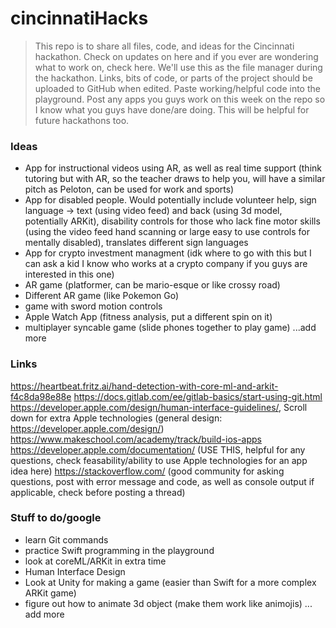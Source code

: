 # cincinnatiHacks

> This repo is to share all files, code, and ideas for the Cincinnati hackathon. Check on updates on here and if you ever are wondering what to work on, check here. We'll use this as the file manager during the hackathon. Links, bits of code, or parts of the project should be uploaded to GitHub when edited. Paste working/helpful code into the playground. Post any apps you guys work on this week on the repo so I know what you guys have done/are doing. This will be helpful for future hackathons too.

### Ideas
 - App for instructional videos using AR, as well as real time support (think tutoring but with AR, so the teacher draws to help you, will have a similar pitch as Peloton, can be used for work and sports)
 - App for disabled people. Would potentially include volunteer help, sign language -> text (using video feed) and back (using 3d model, potentially ARKit), disability controls for those who lack fine motor skills (using the video feed hand scanning or large easy to use controls for mentally disabled), translates different sign languages
 - App for crypto investment managment (idk where to go with this but I can ask a kid I know who works at a crypto company if you guys are interested in this one)
 - AR game (platformer, can be mario-esque or like crossy road)
 - Different AR game (like Pokemon Go)
 - game with sword motion controls
 - Apple Watch App (fitness analysis, put a different spin on it)
 - multiplayer syncable game (slide phones together to play game)
 ...add more

### Links

https://heartbeat.fritz.ai/hand-detection-with-core-ml-and-arkit-f4c8da98e88e
https://docs.gitlab.com/ee/gitlab-basics/start-using-git.html
https://developer.apple.com/design/human-interface-guidelines/, Scroll down for extra Apple technologies (general design: https://developer.apple.com/design/)
https://www.makeschool.com/academy/track/build-ios-apps
https://developer.apple.com/documentation/ (USE THIS, helpful for any questions, check feasability/ability to use Apple technologies for an app idea here)
https://stackoverflow.com/ (good community for asking questions, post with error message and code, as well as console output if applicable, check before posting a thread)

### Stuff to do/google
 - learn Git commands
 - practice Swift programming in the playground
 - look at coreML/ARKit in extra time
 - Human Interface Design
 - Look at Unity for making a game (easier than Swift for a more complex ARKit game)
 - figure out how to animate 3d object (make them work like animojis)
... add more


